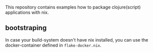 This repository contains examples how to package clojure(script) applications with nix.

## bootstraping 

In case your build-system doesn't have nix installed, you can use the docker-container defined in `flake-docker.nix`.
